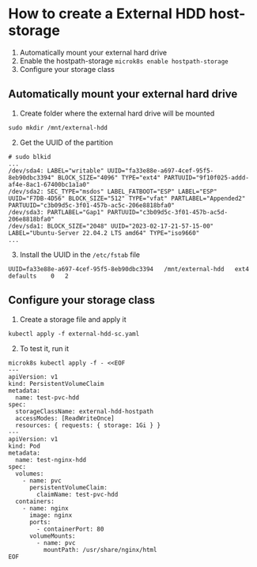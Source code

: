 # How to create a External HDD host-storage

1. Automatically mount your external hard drive
2. Enable the hostpath-storage `microk8s enable hostpath-storage`
2. Configure your storage class 

## Automatically mount your external hard drive

1. Create folder where the external hard drive will be mounted

```
sudo mkdir /mnt/external-hdd
```

2. Get the UUID of the partition

```
# sudo blkid
...
/dev/sda4: LABEL="writable" UUID="fa33e88e-a697-4cef-95f5-8eb90dbc3394" BLOCK_SIZE="4096" TYPE="ext4" PARTUUID="9f10f025-addd-af4e-8ac1-67400bc1a1a0"
/dev/sda2: SEC_TYPE="msdos" LABEL_FATBOOT="ESP" LABEL="ESP" UUID="F7DB-4D56" BLOCK_SIZE="512" TYPE="vfat" PARTLABEL="Appended2" PARTUUID="c3b09d5c-3f01-457b-ac5c-206e8818bfa0"
/dev/sda3: PARTLABEL="Gap1" PARTUUID="c3b09d5c-3f01-457b-ac5d-206e8818bfa0"
/dev/sda1: BLOCK_SIZE="2048" UUID="2023-02-17-21-57-15-00" LABEL="Ubuntu-Server 22.04.2 LTS amd64" TYPE="iso9660" 
...
```

3. Install the UUID in the `/etc/fstab` file

```
UUID=fa33e88e-a697-4cef-95f5-8eb90dbc3394	/mnt/external-hdd	ext4	defaults	0	2
```

## Configure your storage class 

1. Create a storage file and apply it

```
kubectl apply -f external-hdd-sc.yaml
```

2. To test it, run it

```
microk8s kubectl apply -f - <<EOF
---
apiVersion: v1
kind: PersistentVolumeClaim
metadata:
  name: test-pvc-hdd
spec:
  storageClassName: external-hdd-hostpath
  accessModes: [ReadWriteOnce]
  resources: { requests: { storage: 1Gi } }
---
apiVersion: v1
kind: Pod
metadata:
  name: test-nginx-hdd
spec:
  volumes:
    - name: pvc
      persistentVolumeClaim:
        claimName: test-pvc-hdd
  containers:
    - name: nginx
      image: nginx
      ports:
        - containerPort: 80
      volumeMounts:
        - name: pvc
          mountPath: /usr/share/nginx/html
EOF
```

